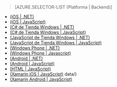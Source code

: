 ﻿> [AZURE.SELECTOR-LIST (Platforma | Backend)]
- [(iOS | .NET)](mobile-services-dotnet-backend-ios-authorize-users-in-scripts.md)
- [(iOS | JavaScript)](mobile-services-ios-authorize-users-in-scripts.md)
- [(C# de Tienda Windows | .NET)](mobile-services-dotnet-backend-windows-store-dotnet-authorize-users-in-scripts.md)
- [(C# de Tienda Windows | JavaScript)](mobile-services-windows-store-dotnet-authorize-users-in-scripts.md)
- [(JavaScript de Tienda Windows | .NET)](mobile-services-dotnet-backend-windows-store-javascript-authorize-users-in-scripts.md)
- [(JavaScript de Tienda Windows | JavaScript)](mobile-services-windows-store-javascript-authorize-users-in-scripts.md)
- [(Windows Phone | .NET)](mobile-services-dotnet-backend-windows-phone-authorize-users-in-scripts.md)
- [(Windows Phone | Javascript)](mobile-services-windows-phone-authorize-users-in-scripts.md)
- [(Android | .NET)](mobile-services-dotnet-backend-android-authorize-users-in-scripts.md)
- [(Android | JavaScript)](mobile-services-android-authorize-users-in-scripts.md)
- [(HTML | JavaScript)](mobile-services-html-authorize-users-in-scripts.md)
- [(Xamarin iOS | JavaScript)](partner-xamarin-mobile-services-ios-authorize-users-in-scripts.md)
data/)
- [(Xamarin Android | JavaScript)](partner-xamarin-mobile-services-android-authorize-users-in-scripts.md)

<!--HONumber=47-->
